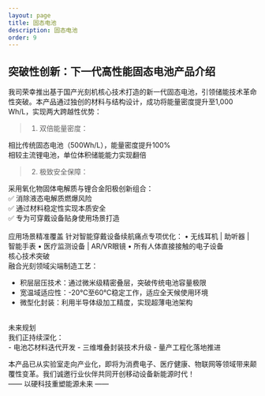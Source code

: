 ```yaml
---
layout: page
title: 固态电池
description: 固态电池
order: 9
---
```


## 突破性创新：下一代高性能固态电池产品介绍

我司荣幸推出基于国产光刻机核心技术打造的新一代固态电池，引领储能技术革命性突破。本产品通过独创的材料与结构设计，成功将能量密度提升至1,000 Wh/L，实现两大跨越性优势：<br>
> 1. 双倍能量密度：

相比传统固态电池（500Wh/L），能量密度提升100%<br>
相较主流锂电池，单位体积储能能力实现翻倍<br>
> 2. 极致安全保障：

采用氧化物固体电解质与锂合金阳极创新组合：<br>
✅ 消除液态电解质燃爆风险<br>
✅ 通过材料稳定性实现本质安全<br>
✅ 专为可穿戴设备贴身使用场景打造<br>
<br>
应用场景精准覆盖
针对智能穿戴设备续航痛点专项优化：
• 无线耳机 | 助听器 | 智能手表
• 医疗监测设备 | AR/VR眼镜
• 所有人体直接接触的电子设备
<br>
核心技术突破<br>
融合光刻领域尖端制造工艺：<br>
- 积层层压技术：通过微米级精密叠层，突破传统电池容量极限
- 宽温域适应性：-20℃至60℃稳定工作，适应全天候使用环境
- 微型化封装：利用半导体级加工精度，实现超薄电池架构
<br>
未来规划<br>
我们正持续深化：<br>
- 电池芯材料迭代开发
- 三维堆叠封装技术升级
- 量产工程化落地推进
<br>

本产品已从实验室走向产业化，即将为消费电子、医疗健康、物联网等领域带来颠覆性变革。我们诚邀行业伙伴共同开创移动设备新能源时代！
<br>
—— 以硬科技重塑能源未来 ——